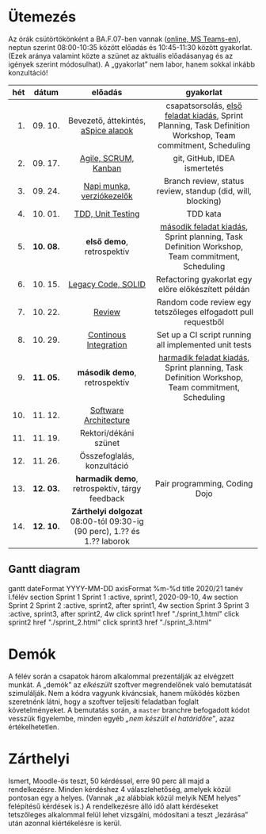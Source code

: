# Ütemezés

Az órák csütörtökönként a BA.F.07-ben vannak ([online, MS Teams-en](https://teams.microsoft.com/l/team/19%3ac7cf754b3c92495bb1799aa81597d88a%40thread.tacv2/conversations?groupId=a56552c3-1b48-44d8-af21-7ac594aa9009&tenantId=1d6a56fa-705a-4bbc-8004-67a21d5e9b97)), neptun szerint 08:00-10:35 között előadás és 10:45-11:30 között gyakorlat. (Ezek aránya valamint közte a szünet az aktuális előadásanyag és az igények szerint módosulhat). A „gyakorlat” nem labor, hanem sokkal inkább konzultáció!

|hét    |dátum        |előadás|gyakorlat|
|------:|:-----------:|:-----:|:-------:|
| 1.|09.&nbsp;10.| Bevezető, áttekintés, [aSpice&nbsp;alapok](https://www.lhpes.com/blog/what-is-aspice-in-automotive)|csapatsorsolás, [első feladat kiadás](sprint_1.md), Sprint Planning, Task Definition Workshop, Team commitment, Scheduling
| 2.|09.&nbsp;17.| [Agile, SCRUM, Kanban](lectures/agile_scrum_kanban.md) | git, GitHub, IDEA ismertetés
| 3.|09.&nbsp;24.| [Napi munka, verziókezelők](lectures/daily_work.md)|Branch review, status review, standup (did, will, blocking)
| 4.|10.&nbsp;01.| [TDD, Unit Testing](lectures/tdd.md)|TDD kata
| 5.|**10.&nbsp;08.**| **első demo**, retrospektív|[második feladat kiadás](sprint_2.md), Sprint planning, Task Definition Workshop, Team commitment, Scheduling
| 6.|10.&nbsp;15.| [Legacy Code, SOLID](lectures/legacy_code.md) |Refactoring gyakorlat egy előre előkészített példán
| 7.|10.&nbsp;22.| [Review](lectures/review.md) |Random code review egy tetszőleges elfogadott pull requestből
| 8.|10.&nbsp;29.| [Continous Integration](lectures/ci.md) | Set up a CI script running all implemented unit tests
| 9.|**11.&nbsp;05.**| **második demo**, retrospektív | [harmadik feladat kiadás](sprint_3.md), Sprint planning, Task Definition Workshop, Team commitment, Scheduling
|10.|11.&nbsp;12.| [Software Architecture](lectures/software_architecture.md)
|11.|11.&nbsp;19.| Rektori/dékáni szünet
|12.|11.&nbsp;26.| Összefoglalás, konzultáció |
|13.|**12.&nbsp;03.**|**harmadik demo**, retrospektív, tárgy feedback | Pair programming, Coding Dojo
|14.|**12.&nbsp;10.**|**Zárthelyi dolgozat** 08:00-tól 09:30-ig (90 perc), 1.?? és 1.?? laborok


## Gantt diagram


<div class="mermaid">
    gantt
    dateFormat  YYYY-MM-DD
    axisFormat  %m-%d
    title 2020/21 tanév I.félév
    section Sprint 1
        Sprint 1 :active, sprint1, 2020-09-10, 4w
    section Sprint 2
        Sprint 2 :active, sprint2, after sprint1, 4w
    section Sprint 3
        Sprint 3 :active, sprint3, after sprint2, 4w
    click sprint1 href "./sprint_1.html"
    click sprint2 href "./sprint_2.html"
    click sprint3 href "./sprint_3.html"
</div>


<!--
# Házi feladat - 1. hét

1. GitHub fiók létrehozása
    * ha még nincs
2. 11 JDK telepítése, mivel a szoftvert Java nyelven kell elkészíteni
    * ha nincs fönt
3. Fejlesztőkörnyezet telepítése és beállítása
    * IntelliJ IDEA az ajánlott és támogatott eszköz
4. Git és GitHub oktatóanyagok elolvasása
    * ha vannak hiányosságok
    * az órán nincs idő szájbarágósan git használatot oktatni, erre vannak interaktív oktatófelületek
    * ez mindenkinek egyéni felelőssége, ám ha konkrét kérdések merülnek fel, akkor ezekre természetesen kitérünk
5. Git repó klónozása
6. Kód futtatása a futtató- és a fejlesztőkörnyezet beállításainak tesztelése céljából
7. A jegyzet és az abban taglalt segédanyagok megismerése
8. Az elkészítendő szoftver átgondolása (lásd readme), statikus és dinamikus modell elkészítése komponens szinten
    * Ennek terjedelme (az órái példa alapján): egy absztrakciós szint a négyfelé bontás (kb. user story szint), és egy az ez alatti egyel, minden komponens még egy kibontása, kb. egyenrangú komponensek létrehozására - osztály szintre nem mennék le, még ha a végén ezekből akár osztály is lesz. Szóval kettő struktúra, kettő dinamikus viselkedést leíró diagram, egy magasabb és egy alacsonyabb absztrakciós szinten. Hogy konkrétan hány building block, azt mindenkinek "érzésre" kell megállapítania, ezért szubjektív az architektúra.
    * Ez egy egyéni feladat, hiszen még nincsenek csapatok. Az elkészítéshez javasolt eszközök: MS Visio, https://www.draw.io/.
    * Az elkészült diagramoknak a következő órán bemutatható állapotban kell lenniük.
-->



# Demók

A félév során a csapatok három alkalommal prezentálják az elvégzett munkát. A „demók” az _elkészült_ szoftver megrendelőnek való bemutatását szimulálják. Nem a kódra vagyunk kíváncsiak, hanem működés közben szeretnénk látni, hogy a szoftver teljesíti feladatban foglalt követelményeket.
A bemutatás során, a `master` branchre befogadott kódot vesszük figyelembe, minden egyéb _„nem készült el határidőre”_, azaz értékelhetetlen.


# Zárthelyi

Ismert, Moodle-ös teszt, 50 kérdéssel, erre 90 perc áll majd a rendelkezésre. Minden kérdéshez 4 válaszlehetőség, amelyek közül pontosan egy a helyes. (Vannak „az alábbiak közül melyik NEM helyes” felépítésű kérdések is.) A rendelkezésre álló idő alatt kérdéseket tetszőleges alkalommal felül lehet vizsgálni, módosítani a teszt „lezárása” után azonnal kiértékelésre is kerül.
